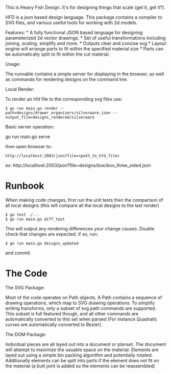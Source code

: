 This is Heavy Fish Design.  It's for designing things that scale (get it, get it?).  

HFD is a json based design language.  This package contains a compiler to SVG files, and various useful tools for working with 2d models.  

Features:
    * A fully functional JSON based language for designing parameterized 2d vector drawings.
    * Set of useful transformations including joining, scaling, simplify and more.
    * Outputs clear and concise svg
    * Layout engine will arrange parts to fit within the specified material size
    * Parts can be automatically split to fit within the cut material.

Usage:

The runnable contains a simple server for displaying in the browser, as well as commands for rendering designs on the command line. 

Local Render:

To render an hfd file to the corresponding svg files use:

    $ go run main.go render --path=designs/drawer_organizers/silverware.json --output_file=designs_rendered/silverware

Basic server operation:

go run main.go serve

then open browser to:

    http://localhost:2003/json?file=<path_to_hfd_file>

ex: 
    http://localhost:2003/json?file=designs/box/box_three_sided.json



Runbook
========



When making code changes, first run the unit tests then the comparison of all local designs (this will compare all the local designs to the last render)

    $ go test ./...
    $ go run main.go diff_test

This will output any rendering differences your change causes.  Double check that changes are expected.  if so, run:

    $ go run main.go designs_updated

and commit

The Code
========

The SVG Package:

Most of the code operates on Path objects. A Path contains a sequence of drawing operations, which map to SVG drawing operations. To simplify writing transforms, only a subset of svg path commands are supported. This subset is full featured though, and all other commands are automatically converted to this set when parsed (For instance Quadratic curves are automatically converted to Bezier).

The DOM Package:

Individual pieces are all layed out into a document or planset. The document will attempt to maximize the usuable space on the material. Elements are layed out using a simple bin packing algorithm and potentially rotated. Additionally elements can be split into parts if the element does not fit on the material (a butt joint is added so the elements can be reassembled)
